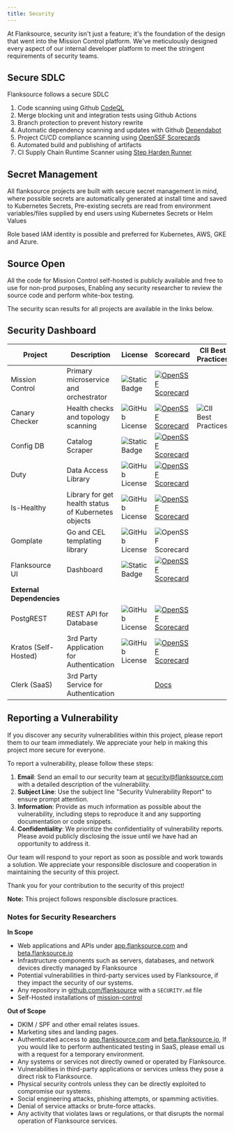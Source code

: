 ```yaml
---
title: Security
---
```


At Flanksource, security isn't just a feature; it's the foundation of the design that went into the Mission Control platform. We've meticulously designed every aspect of our internal developer platform to meet the stringent requirements of security teams.

## Secure SDLC

Flanksource follows a secure SDLC

1. Code scanning using Github [CodeQL](https://codeql.github.com/)
2. Merge blocking unit and integration tests using Github Actions
3. Branch protection to prevent history rewrite
4. Automatic dependency scanning and updates with Github [Dependabot](https://github.com/features/security/software-supply-chain)
5. Project CI/CD compliance scanning using [OpenSSF Scorecards](https://securityscorecards.dev/)
6. Automated build and publishing of artifacts
7. CI Supply Chain Runtime Scanner using [Step Harden Runner](https://github.com/step-security/harden-runner)

## Secret Management

All flanksource projects are built with secure secret management in mind, where possible secrets are automatically generated at install time and saved to Kubernetes Secrets, Pre-existing secrets are read from environment variables/files supplied by end users using Kubernetes Secrets or Helm Values

Role based IAM identity is possible and preferred for Kubernetes, AWS, GKE and Azure.

## Source Open

All the code for Mission Control self-hosted is publicly available and free to use for non-prod purposes, Enabling any security researcher to review the source code and perform white-box testing.

The security scan results for all projects are available in the links below.

## Security Dashboard

| Project                   | Description                                         | License                                                                                                                                                                                   | Scorecard                                                                                                                                                                                           | CII Best Practices                                                                       |
| ------------------------- | --------------------------------------------------- | ----------------------------------------------------------------------------------------------------------------------------------------------------------------------------------------- | --------------------------------------------------------------------------------------------------------------------------------------------------------------------------------------------------- | ---------------------------------------------------------------------------------------- |
| Mission Control           | Primary microservice and orchestrator               | <img alt="Static Badge" src="https://img.shields.io/badge/Free%20for%20Non%20Prod-8A2BE2?link=https%3A%2F%2Fraw.githubusercontent.com%2Fflanksource%2Fmission-control%2Fmain%2FLICENSE"/> | [![OpenSSF Scorecard](https://api.securityscorecards.dev/projects/github.com/flanksource/mission-control/badge)](https://securityscorecards.dev/viewer/?uri=github.com/flanksource/mission-control) |                                                                                          |
| Canary Checker            | Health checks and topology scanning                 | <img alt="GitHub License" src="https://img.shields.io/github/license/flanksource/canary-checker?label=%22%22"/>                                                                           | [![OpenSSF Scorecard](https://api.securityscorecards.dev/projects/github.com/flanksource/canary-checker/badge)](https://securityscorecards.dev/viewer/?uri=github.com/flanksource/canary-checker)   | <img alt="CII Best Practices" src="https://img.shields.io/cii/level/8335?label=%22%22"/> |
| Config DB                 | Catalog Scraper                                     | <img alt="Static Badge" src="https://img.shields.io/badge/Free%20for%20Non%20Prod-8A2BE2?link=https%3A%2F%2Fraw.githubusercontent.com%2Fflanksource%2Fmission-control%2Fmain%2FLICENSE"/> | [![OpenSSF Scorecard](https://api.securityscorecards.dev/projects/github.com/flanksource/config-db/badge)](https://securityscorecards.dev/viewer/?uri=github.com/flanksource/config-db)             |                                                                                          |
| Duty                      | Data Access Library                                 | <img alt="GitHub License" src="https://img.shields.io/github/license/flanksource/duty?label=%22%22"/>                                                                                     | [![OpenSSF Scorecard](https://api.securityscorecards.dev/projects/github.com/flanksource/duty/badge)](https://securityscorecards.dev/viewer/?uri=github.com/flanksource/duty)                       |                                                                                          |
| Is-Healthy                | Library for get health status of Kubernetes objects | <img alt="GitHub License" src="https://img.shields.io/github/license/flanksource/is-healthy?label=%22%22"/>                                                                               | [![OpenSSF Scorecard](https://api.securityscorecards.dev/projects/github.com/flanksource/is-healthy/badge)](https://securityscorecards.dev/viewer/?uri=github.com/flanksource/is-healthy)           |                                                                                          |
| Gomplate                  | Go and CEL templating library                       | <img alt="GitHub License" src="https://img.shields.io/github/license/flanksource/gomplate?label=%22%22"/>                                                                                 | ![OpenSSF Scorecard](https://api.securityscorecards.dev/projects/github.com/flanksource/gomplate/badge)                                                                                             |                                                                                          |
| Flanksource UI            | Dashboard                                           | <img alt="Static Badge" src="https://img.shields.io/badge/Free%20for%20Non%20Prod-8A2BE2?link=https%3A%2F%2Fraw.githubusercontent.com%2Fflanksource%2Fmission-control%2Fmain%2FLICENSE"/> | [![OpenSSF Scorecard](https://api.securityscorecards.dev/projects/github.com/flanksource/flanksource-ui/badge)](https://securityscorecards.dev/viewer/?uri=github.com/flanksource/flanksource-ui)   |                                                                                          |
| **External Dependencies** |                                                     |                                                                                                                                                                                           |                                                                                                                                                                                                     |                                                                                          |
| PostgREST                 | REST API for Database                               | <img alt="GitHub License" src="https://img.shields.io/github/license/postgrest/postgrest?label=%22%22"/>                                                                                  | [![OpenSSF Scorecard](https://api.securityscorecards.dev/projects/github.com/PostgREST/postgrest/badge)](https://securityscorecards.dev/viewer/?uri=github.com/PostgREST/postgrest)                 |                                                                                          |
| Kratos (Self-Hosted)      | 3rd Party Application for Authentication            | <img alt="GitHub License" src="https://img.shields.io/github/license/ory/kratos?label=%22%22"/>                                                                                           | [![OpenSSF Scorecard](https://api.securityscorecards.dev/projects/github.com/ory/kratos/badge)](https://securityscorecards.dev/viewer/?uri=github.com/ory/kratos)                                   |                                                                                          |
| Clerk (SaaS)              | 3rd Party Service for Authentication                |                                                                                                                                                                                           | [Docs](https://clerk.com/docs/security/overview)                                                                                                                                                    |                                                                                          |

## Reporting a Vulnerability

If you discover any security vulnerabilities within this project, please report them to our team immediately. We appreciate your help in making this project more secure for everyone.

To report a vulnerability, please follow these steps:

1. **Email**: Send an email to our security team at [security@flanksource.com](mailto:security@flanksource.com) with a detailed description of the vulnerability.
2. **Subject Line**: Use the subject line "Security Vulnerability Report" to ensure prompt attention.
3. **Information**: Provide as much information as possible about the vulnerability, including steps to reproduce it and any supporting documentation or code snippets.
4. **Confidentiality**: We prioritize the confidentiality of vulnerability reports. Please avoid publicly disclosing the issue until we have had an opportunity to address it.

Our team will respond to your report as soon as possible and work towards a solution. We appreciate your responsible disclosure and cooperation in maintaining the security of this project.

Thank you for your contribution to the security of this project!

**Note:** This project follows responsible disclosure practices.

### Notes for Security Researchers

**In Scope**

- Web applications and APIs under [app.flanksource.com](https://app.flanksource.com) and [beta.flanksource.io](https://beta.flanksource.com)
- Infrastructure components such as servers, databases, and network devices directly managed by Flanksource
- Potential vulnerabilities in third-party services used by Flanksource, if they impact the security of our systems.
- Any repository in [github.com/flanksource](https://github.com/flanksource) with a `SECURITY.md` file
- Self-Hosted installations of [mission-control](https://docs.flanksource.com/installation/self-hosted)

**Out of Scope**

- DKIM / SPF and other email relates issues.
- Marketing sites and landing pages.
- Authenticated access to [app.flanksource.com](https://app.flanksource.com) and [beta.flanksource.io](https://beta.flanksource.com), If you would like to perform authenticated testing in SaaS, please email us with a request for a temporary environment.
- Any systems or services not directly owned or operated by Flanksource.
- Vulnerabilities in third-party applications or services unless they pose a direct risk to Flanksource.
- Physical security controls unless they can be directly exploited to compromise our systems.
- Social engineering attacks, phishing attempts, or spamming activities.
- Denial of service attacks or brute-force attacks.
- Any activity that violates laws or regulations, or that disrupts the normal operation of Flanksource services.
